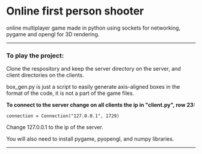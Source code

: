 # Online first person shooter

online multiplayer game made in python using sockets for networking, pygame and opengl for 3D rendering.

---
### To play the project:

Clone the respository and keep the server directory on the server, and client directories on the clients.

box_gen.py is just a script to easily generate axis-aligned boxes in the
format of the code, it is not a part of the game files.

**To connect to the server change on all clients the ip in "client.py", row 23:**
```
connection = Connection("127.0.0.1", 1729)
````
Change 127.0.0.1 to the ip of the server.

You will also need to install pygame, pyopengl, and numpy libraries.



---
